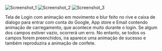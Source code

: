 
![Screenshot_1](https://user-images.githubusercontent.com/113273299/228086310-08bfc861-c966-47fa-b98e-34f9e24a4b99.png)
![Screenshot_2](https://user-images.githubusercontent.com/113273299/228086605-320bd72d-e263-4e7a-89cb-8cd27a4eb54a.png)
![Screenshot_3](https://user-images.githubusercontent.com/113273299/228086818-65ac8b97-24c2-4d60-a8c1-5e17b24ca7d9.png)

Tela de Login com animação em movimento e blur feito no rive e caixa de dialogo para entrar com conta do Google, App store e Email contendo animação de carregamento, que acontece muito durante o login. Se algum dos campos estiver vazio, ocorrerá um erro. No entanto, se todos os campos forem preenchidos, ira aparece uma animação de sucesso e também reproduzira a animação de confete.
